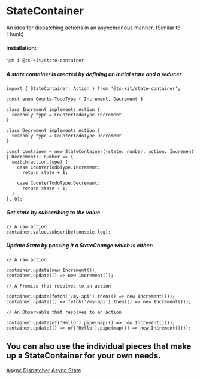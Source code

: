 # StateContainer

An idea for dispatching actions in an asynchronous manner. (Similar to Thunk)

#### Installation:

```BASH
npm i @ts-kit/state-container
```

##### A state container is created by defining an initial state and a reducer

```TS
import { StateContainer, Action } from '@ts-kit/state-container';

const enum CounterTodoType { Increment, Decrement }

class Increment implements Action {
  readonly type = CounterTodoType.Increment
}

class Decrement implements Action {
  readonly type = CounterTodoType.Decrement
}

const container = new StateContainer((state: number, action: Increment | Decrement): number => {
  switch(action.type) {
    case CounterTodoType.Increment:
      return state + 1;

    case CounterTodoType.Decrement:
      return state - 1;
  }
}, 0);
```

##### Get state by subscribing to the value

```TS
// A raw action
container.value.subscribe(console.log);
```

##### Update State by passing it a StateChange which is either:

```TS
// A raw action

container.update(new Increment());
container.update(() => new Increment());
```

```TS
// A Promise that resolves to an action

container.update(fetch('/my-api').then(() => new Increment()));
container.update(() => fetch('/my-api').then(() => new Increment()));
```

```TS
// An Observable that resolves to an action

container.update(of('Hello').pipe(map(() => new Increment())));
container.update(() => of('Hello').pipe(map(() => new Increment())));
```

## You can also use the individual pieces that make up a StateContainer for your own needs.

[Async Dispatcher](docs/ASYNC_DISPATCHER.md)
[Async State](docs/ASYNC_DISPATCHER.md)
